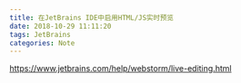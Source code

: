 ```yaml
---
title: 在JetBrains IDE中启用HTML/JS实时预览
date: 2018-10-29 11:11:20
tags: JetBrains
categories: Note
---
```


<a href="https://www.jetbrains.com/help/webstorm/live-editing.html">https://www.jetbrains.com/help/webstorm/live-editing.html</a>
